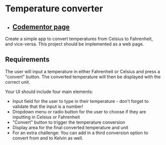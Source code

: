 # Temperature converter

- ## [Codementor page](https://www.codementor.io/project-solutions/awm52ildi0)

Create a simple app to convert temperatures from Celsius to Fahrenheit, and vice-versa. This project should be implemented as a web page.

## Requirements

The user will input a temperature in either Fahrenheit or Celsius and press a "convert" button. The converted temperature will then be displayed with the correct unit.

Your UI should include four main elements:

- Input field for the user to type in their temperature - don't forget to validate that the input is a number!
- Dropdown menu or radio button for the user to choose if they are inputting in Celsius or Fahrenheit
- "Convert" button to trigger the temperature conversion
- Display area for the final converted temperature and unit
- For an extra challenge: You can add in a third conversion option to convert from and to Kelvin as well.


